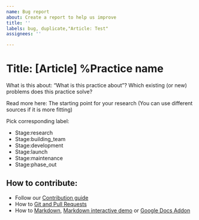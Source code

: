 ```yaml
---
name: Bug report
about: Create a report to help us improve
title: ''
labels: bug, duplicate,"Article: Test"
assignees: ''

---
```

# Title: [Article] %Practice name

What is this about: “What is this practice about”? Which existing (or new) problems does this practice solve? 

Read more here: The starting point for your research (You can use different sources if it is more fitting)

Pick corresponding label: 
- Stage:research
- Stage:building_team
- Stage:development
- Stage:launch
- Stage:maintenance
- Stage:phase_out

## How to contribute:
- Follow our [Contribution guide]()
- How to [Git and Pull Requests]( https://github.com/firstcontributions/first-contributions/blob/master/README.md)
- How to [Markdown](https://guides.github.com/features/mastering-markdown/), [Markdown interactive demo](https://www.markdowntutorial.com/lesson/1/) or [Google Docs Addon](https://gsuite.google.com/marketplace/app/docs_to_markdown/700168918607)
